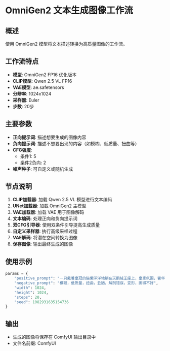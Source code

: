 # OmniGen2 文本生成图像工作流

## 概述
使用 OmniGen2 模型将文本描述转换为高质量图像的工作流。

## 工作流特点
- **模型**: OmniGen2 FP16 优化版本
- **CLIP模型**: Qwen 2.5 VL FP16
- **VAE模型**: ae.safetensors
- **分辨率**: 1024x1024
- **采样器**: Euler
- **步数**: 20步

## 主要参数
- **正向提示词**: 描述想要生成的图像内容
- **负向提示词**: 描述不想要出现的内容（如模糊、低质量、扭曲等）
- **CFG强度**: 
  - 条件1: 5
  - 条件2负向: 2
- **噪声种子**: 可自定义或随机生成

## 节点说明
1. **CLIP加载器**: 加载 Qwen 2.5 VL 模型进行文本编码
2. **UNet加载器**: 加载 OmniGen2 主模型
3. **VAE加载器**: 加载 VAE 用于图像解码
4. **文本编码**: 处理正向和负向提示词
5. **双CFG引导器**: 使用双条件引导提高生成质量
6. **自定义采样器**: 执行高级采样过程
7. **VAE解码**: 将潜在空间转换为图像
8. **保存图像**: 输出最终生成的图像

## 使用示例
```python
params = {
    "positive_prompt": "一只戴着皇冠的猫懒洋洋地躺在天鹅绒王座上，皇家氛围，奢华的织物纹理，威严的姿势，细致的毛发，华丽的皇冠，戏剧性的灯光",
    "negative_prompt": "模糊，低质量，扭曲，丑陋，解剖错误，变形，画得不好",
    "width": 1024,
    "height": 1024,
    "steps": 20,
    "seed": 1082931635154736
}
```

## 输出
- 生成的图像将保存在 ComfyUI 输出目录中
- 文件名前缀: ComfyUI